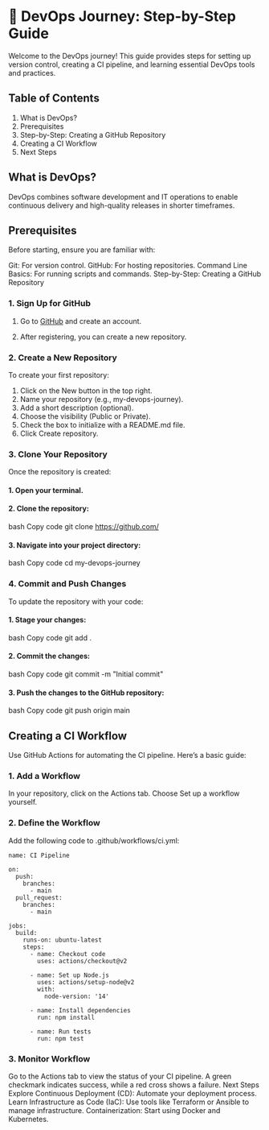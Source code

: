 # 🚀 DevOps Journey: Step-by-Step Guide
Welcome to the DevOps journey! This guide provides steps for setting up version control, creating a CI pipeline, and learning essential DevOps tools and practices.

## Table of Contents
1. What is DevOps?
2. Prerequisites
3. Step-by-Step: Creating a GitHub Repository
4. Creating a CI Workflow
5. Next Steps

## What is DevOps?
DevOps combines software development and IT operations to enable continuous delivery and high-quality releases in shorter timeframes.

## Prerequisites
Before starting, ensure you are familiar with:

Git: For version control.
GitHub: For hosting repositories.
Command Line Basics: For running scripts and commands.
Step-by-Step: Creating a GitHub Repository
### 1. Sign Up for GitHub
1. Go to [GitHub](https://github.com/) and create an account.

2. After registering, you can create a new repository.
   
### 2. Create a New Repository
To create your first repository:

1. Click on the New button in the top right.
2. Name your repository (e.g., my-devops-journey).
3. Add a short description (optional).
4. Choose the visibility (Public or Private).
5. Check the box to initialize with a README.md file.
6. Click Create repository.
   
### 3. Clone Your Repository
Once the repository is created:

#### 1. Open your terminal.
#### 2. Clone the repository:
bash
Copy code
git clone https://github.com/
#### 3. Navigate into your project directory:
bash
Copy code
cd my-devops-journey

### 4. Commit and Push Changes
To update the repository with your code:

#### 1. Stage your changes:
bash
Copy code
git add .
#### 2. Commit the changes:
bash
Copy code
git commit -m "Initial commit"
#### 3. Push the changes to the GitHub repository:
bash
Copy code
git push origin main

## Creating a CI Workflow
Use GitHub Actions for automating the CI pipeline. Here’s a basic guide:

### 1. Add a Workflow
In your repository, click on the Actions tab.
Choose Set up a workflow yourself.
### 2. Define the Workflow
Add the following code to .github/workflows/ci.yml:


```
name: CI Pipeline

on:
  push:
    branches:
      - main
  pull_request:
    branches:
      - main

jobs:
  build:
    runs-on: ubuntu-latest
    steps:
      - name: Checkout code
        uses: actions/checkout@v2

      - name: Set up Node.js
        uses: actions/setup-node@v2
        with:
          node-version: '14'

      - name: Install dependencies
        run: npm install

      - name: Run tests
        run: npm test
```
        
### 3. Monitor Workflow
Go to the Actions tab to view the status of your CI pipeline.
A green checkmark indicates success, while a red cross shows a failure.
Next Steps
Explore Continuous Deployment (CD): Automate your deployment process.
Learn Infrastructure as Code (IaC): Use tools like Terraform or Ansible to manage infrastructure.
Containerization: Start using Docker and Kubernetes.
